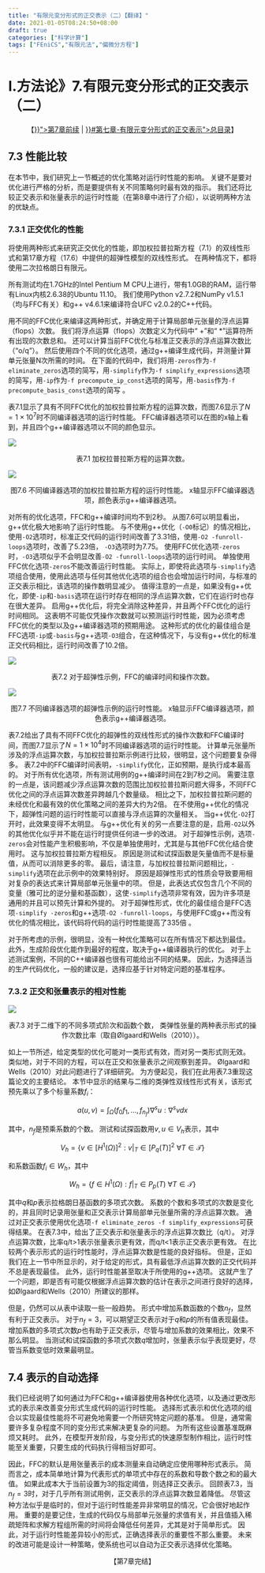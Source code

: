 ```yaml
---
title: "有限元变分形式的正交表示（二）【翻译】"
date: 2021-01-05T08:24:50+08:00
draft: true
categories: ["科学计算"]
tags: ["FEniCS","有限元法","偏微分方程"]
---
```



# I.方法论》7.有限元变分形式的正交表示（二）

<center>【<a href="{{< relref "/docs/fem/0107" >}}">第7章前续</a> | <a href="{{< relref "/docs/fem" >}}#第七章-有限元变分形式的正交表示">总目录</a>】</center>

## 7.3 性能比较

在本节中，我们研究上一节概述的优化策略对运行时性能的影响。  关键不是要对优化进行严格的分析，而是要提供有关不同策略何时最有效的指示。  我们还将比较正交表示和张量表示的运行时性能（在第8章中进行了介绍），以说明两种方法的优缺点。

<!--more-->

### 7.3.1 正交优化的性能

将使用两种形式来研究正交优化的性能，即加权拉普拉斯方程（7.1）的双线性形式和第17章方程（17.6）中提供的超弹性模型的双线性形式。  在两种情况下，都将使用二次拉格朗日有限元。

所有测试均在1.7GHz的Intel Pentium M CPU上进行，带有1.0GB的RAM，运行带有Linux内核2.6.38的Ubuntu 11.10。  我们使用Python v2.7.2和NumPy v1.5.1（均与FFC有关）和g++ v4.6.1来编译符合UFC v2.0.2的C++代码。

用不同的FFC优化来编译这两种形式，并确定用于计算局部单元张量的浮点运算（flops）次数。  我们将浮点运算（flops）次数定义为代码中“ +”和“ *”运算符所有出现的次数总和。  还可以计算当前FFC优化与标准正交表示的浮点运算次数比（“o/q”）。  然后使用四个不同的优化选项，通过g++编译生成代码，并测量计算单元张量N次所需的时间。  在下面的代码中，我们将用`-zeros`作为`-f eliminate_zeros`选项的简写，用`-simplify`作为`-f simplify_expressions`选项的简写，用`-ip`作为`-f precompute_ip_const`选项的简写，用`-basis`作为`-f precompute_basis_const`选项的简写 。

表7.1显示了具有不同FFC优化的加权拉普拉斯方程的运算次数，而图7.6显示了$N = 1 \times 10^7$时不同编译器选项的运行时性能。  FFC编译器选项可以在图的x轴上看到，并且四个g++编译器选项以不同的颜色显示。

![](../images/0222.jpg)

<center>表7.1 加权拉普拉斯方程的运算次数。</center>

![](../images/0223.jpg)

<center>图7.6 不同编译器选项的加权拉普拉斯方程的运行时性能。 x轴显示FFC编译器选项，颜色表示g++编译器选项。</center>


对所有的优化选项，FFC和g++编译时间均不到2秒。  从图7.6可以明显看出，g++优化极大地影响了运行时性能。  与不使用g++优化（`-O0`标记）的情况相比，使用`-O2`选项时，标准正交代码的运行时间改善了3.31倍，使用`-O2 -funroll-loops`选项时，改善了5.23倍， `-O3`选项时为7.75。  使用FFC优化选项`-zeros`时，`-O3`选项似乎不会明显改善`-O2 -funroll-loops`选项的运行时间。  单独使用FFC优化选项`-zeros`不能改善运行时性能。  实际上，即使将此选项与`-simplify`选项组合使用，使用此选项与任何其他优化选项的组合也会增加运行时间，与标准的正交表示相比，该选项的操作数明显减少。  值得注意的一点是，如果没有g++优化，即使`-ip`和`-basis`选项在运行时存在相同的浮点运算次数，它们在运行时也存在很大差异。  启用g++优化后，将完全消除这种差异，并且两个FFC优化的运行时间相同。  这表明不可能仅凭操作次数就可以预测运行时性能，因为必须考虑FFC优化的类型以及g++编译器选项的预期用途。  这种形式的优化的最佳组合是FFC选项`-ip`或`-basis`与g++选项`-O3`组合，在这种情况下，与没有g++优化的标准正交代码相比，运行时间改善了10.2倍。

![](../images/0224.jpg)

<center>表7.2 对于超弹性示例，FFC的编译时间和操作次数。</center>

![](../images/0225.jpg)

<center>图7.7 不同编译器选项的超弹性示例的运行时性能。  x轴显示FFC编译器选项，颜色表示g++编译器选项。</center>

表7.2给出了具有不同FFC优化的超弹性的双线性形式的操作次数和FFC编译时间，而图7.7显示了$N = 1 \times 10^4$时不同编译器选项的运行时性能。  计算单元张量所涉及的浮点运算次数，与加权拉普拉斯示例进行比较，很明显，这个问题要复杂得多。  表7.2中的FFC编译时间表明，`-simplify`优化，正如预期，是执行成本最高的。  对于所有优化选项，所有测试用例的g++编译时间在2到7秒之间。  需要注意的一点是，该问题减少浮点运算次数的范围比加权拉普拉斯问题大得多，不同FFC优化之间的浮点运算次数差异跨越几个数量级。  相比之下，加权拉普拉斯问题的未经优化和最有效的优化策略之间的差异大约为2倍。  在不使用g++优化的情况下，超弹性问题的运行时性能可以直接与浮点运算的次量相关。  当g++优化`-O2`打开时，此效果变得不太明显。  与g++优化有关的另一点要注意的是，启用`-O2`以外的其他优化似乎并不能在运行时提供任何进一步的改进。  对于超弹性示例，选项`-zeros`会对性能产生积极影响，不仅是单独使用时，尤其是与其他FFC优化结合使用时。  这与加权拉普拉斯方程相反。  原因是测试和试探函数是矢量值而不是标量值，从而可以消除更多的零。  最后，请注意，与加权拉普拉斯问题相比，`-simplify`选项在此示例中的效果特别好。  原因是超弹性形式的性质会导致要用相对复杂的表达式来计算局部单元张量中的项。  但是，此表达式仅包含几个不同的变量（雅可比的逆分量和基函数），这使`-simplify`选项非常有效，因为许多项是通用的并且可以预先计算和外提的。  对于超弹性形式，优化的最佳组合是FFC选项`-simplify -zeros`和g++选项`-O2 -funroll-loops`，与使用FFC或g++而没有优化的情况相比，该代码将代码的运行时性能提高了335倍 。

对于所考虑的示例，很明显，没有一种优化策略可以在所有情况下都达到最佳。  此外，生成阶段优化能作到最好的程度，取决于g++编译器执行的优化。  对于上述测试案例，不同的C++编译器也很有可能给出不同的结果。 因此，为选择适当的生产代码优化，一般的建议是，选择应基于针对特定问题的基准程序。

### 7.3.2 正交和张量表示的相对性能

![](../images/0226.jpg)

<center>表7.3 对于二维下的不同多项式阶次和函数个数， 类弹性张量的两种表示形式的操作次数比率（取自Ølgaard和Wells（2010））。</center> 

如上一节所述，给定类型的优化可能对一类形式有效，而对另一类形式则无效。 类似地，对于不同的方程，可以在正交和张量表示之间观察到差异。  Ølgaard和Wells（2010）对此问题进行了详细研究。  为方便起见，我们在此用表7.3重现这篇论文的主要结论。  本节中显示的结果与二维的类弹性双线性形式有关，该形式预先乘以了多个标量系数$f_i$：

$$
a(u,v)=\int_\Omega{(f_0 f_1,\dots,f_{n_f})\nabla^su : \nabla^s v dx} \tag{7.7}
$$

其中，$n_f$是预乘系数的个数。  测试和试探函数用$v, u \in V_h$表示，其中

$$
V_h = \left\{v \in [H^1(\Omega)]^2 : v|_T \in [P_q(T)]^2 \ \forall T \in \mathcal{T}\right\} \tag{7.8}
$$

和系数函数$f_i \in W_h$，其中

$$
W_h = \left\{f \in H^1(\Omega)  : f|_T \in P_p(T) \ \forall T \in \mathcal{T} \right\}\tag{7.9}
$$

其中$q$和$p$表示拉格朗日基函数的多项式次数。  系数的个数和多项式的次数是变化的，并且同时记录用张量和正交表示计算局部单元张量所需的浮点运算次数。  通过对正交表示使用优化选项`-f eliminate_zeros -f simplify_expressions`可获得结果。  在表7.3中，给出了正交表示和张量表示的浮点运算次数比（q/t）。  对浮点运算次数，比率q/t>1表示张量表示更有效，而q/t<1表示正交表示更有效。  在比较两个表示形式的运行时性能时，浮点运算次数是性能的良好指标。  但是，正如我们在上一节中所显示的，对于给定的形式，具有最低浮点运算次数的正交代码并不总是表现最佳。  此外，运行时性能甚至取决于所使用的g++选项。  这就产生了一个问题，即是否有可能仅根据浮点运算次数的估计在表示之间进行良好的选择，如Ølgaard和Wells（2010）所建议的那样。

但是，仍然可以从表中读取一些一般趋势。  形式中增加系数函数的个数$n_f$，显然有利于正交表示。 对于$n_f=3$，可以期望正交表示对于$q$和$p$的所有值表现最佳。  增加系数的多项式次数$p$也有助于正交表示，尽管与增加系数的效果相比，效果不那么明显。  当测试和试探函数的多项式次数$q$增加时，张量表示似乎表现更好，尽管当系数变低时效果最明显。

## 7.4 表示的自动选择

我们已经说明了如何通过为FFC和g++编译器使用各种优化选项，以及通过更改形式的表示来改善变分形式生成代码的运行时性能。  选择形式表示和优化选项的组合以实现最佳性能将不可避免地需要一个所研究特定问题的基准。  但是，通常需要许多复杂程度不同的变分形式来解决更复杂的问题。  为所有这些设置基准既麻烦又耗时。  此外，在模型开发阶段，与变分形式的快速原型制作相比，运行时性能至关重要，只要生成的代码执行得相当好即可。

因此，FFC的默认是用张量表示的成本测量来自动确定应使用哪种形式表示。  简而言之，成本简单地计算为代表形式的单项式中存在的系数和导数个数之和的最大值。  如果此成本大于当前设置为3的指定阈值，则选择正交表示。  回顾表7.3，当$n_f=3$时，对于几乎所有测试用例，正交表示的浮点运算次数显着降低。  尽管这种方法似乎是临时的，但对于运行时性能差异非常明显的情况，它会很好地起作用。  重要的是要记住，生成的代码仅与局部单元张量的求值有关，并且值插入稀疏矩阵和求解方程组所需的时间将会降低任何差异，尤其是对于简单形式。  因此，对于运行时性能差异较小的形式，正确选择表示的重要性不那么重要。  未来的改进可能是设计一种策略，使系统也可以自动为正交表示选择优化策略。

<center>【第7章完结】</center>
